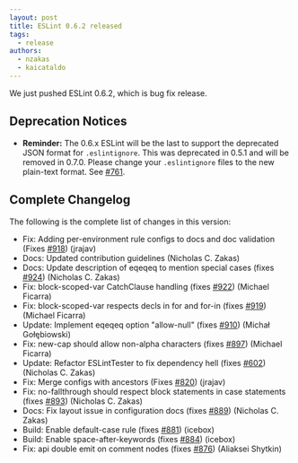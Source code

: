 ```yaml
---
layout: post
title: ESLint 0.6.2 released
tags:
  - release
authors:
  - nzakas
  - kaicataldo
---
```


We just pushed ESLint 0.6.2, which is bug fix release.

## Deprecation Notices

* **Reminder:** The 0.6.x ESLint will be the last to support the deprecated JSON format for `.eslintignore`. This was deprecated in 0.5.1 and will be removed in 0.7.0. Please change your `.eslintignore` files to the new plain-text format. See [#761](https://github.com/eslint/eslint/issues/761).

## Complete Changelog

The following is the complete list of changes in this version:

* Fix: Adding per-environment rule configs to docs and doc validation (Fixes [#918](https://github.com/eslint/eslint/issues/918)) (jrajav)
* Docs: Updated contribution guidelines (Nicholas C. Zakas)
* Docs: Update description of eqeqeq to mention special cases (fixes [#924](https://github.com/eslint/eslint/issues/924)) (Nicholas C. Zakas)
* Fix: block-scoped-var CatchClause handling (fixes [#922](https://github.com/eslint/eslint/issues/922)) (Michael Ficarra)
* Fix: block-scoped-var respects decls in for and for-in (fixes [#919](https://github.com/eslint/eslint/issues/919)) (Michael Ficarra)
* Update: Implement eqeqeq option "allow-null" (fixes [#910](https://github.com/eslint/eslint/issues/910)) (Michał Gołębiowski)
* Fix: new-cap should allow non-alpha characters (fixes [#897](https://github.com/eslint/eslint/issues/897)) (Michael Ficarra)
* Update: Refactor ESLintTester to fix dependency hell (fixes [#602](https://github.com/eslint/eslint/issues/602)) (Nicholas C. Zakas)
* Fix: Merge configs with ancestors (Fixes [#820](https://github.com/eslint/eslint/issues/820)) (jrajav)
* Fix: no-fallthrough should respect block statements in case statements (fixes [#893](https://github.com/eslint/eslint/issues/893)) (Nicholas C. Zakas)
* Docs: Fix layout issue in configuration docs (fixes [#889](https://github.com/eslint/eslint/issues/889)) (Nicholas C. Zakas)
* Build: Enable default-case rule (fixes [#881](https://github.com/eslint/eslint/issues/881)) (icebox)
* Build: Enable space-after-keywords (fixes [#884](https://github.com/eslint/eslint/issues/884)) (icebox)
* Fix: api double emit on comment nodes (fixes [#876](https://github.com/eslint/eslint/issues/876)) (Aliaksei Shytkin)
